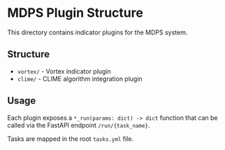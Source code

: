# MDPS Plugin Structure

This directory contains indicator plugins for the MDPS system.

## Structure

- `vortex/` - Vortex indicator plugin
- `clime/` - CLIME algorithm integration plugin

## Usage

Each plugin exposes a `*_run(params: dict) -> dict` function that can be called via the FastAPI endpoint `/run/{task_name}`.

Tasks are mapped in the root `tasks.yml` file.
